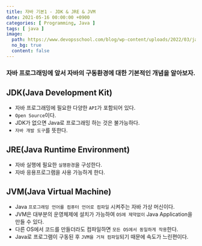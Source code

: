 ```yaml
---
title: 자바 기본1 - JDK & JRE & JVM
date: 2021-05-16 00:00:00 +0900
categories: [ Programming, Java ]
tags: [ java ]
image:
  path: https://www.devopsschool.com/blog/wp-content/uploads/2022/03/java_logo_icon_168609.png
  no_bg: true
  content: false
---
```


### 자바 프로그래밍에 앞서 자바의 구동환경에 대한 기본적인 개념을 알아보자.

## JDK(Java Development Kit)

- 자바 프로그래밍에 필요한 다양한 `API`가 포함되어 있다.
- `Open Source`이다.
- JDK가 없으면 Java로 프로그래밍 하는 것은 불가능하다.
- `자바 개발 도구`를 뜻한다.

## JRE(Java Runtime Environment)

- 자바 실행에 필요한 `실행환경`을 구성한다.
- 자바 응용프로그램을 사용 가능하게 한다.

## JVM(Java Virtual Machine)

- Java `프로그래밍 언어를 컴퓨터 언어로 컴파일` 시켜주는 자바 가상 머신이다.
- JVM은 대부분의 운영체제에 설치가 가능하여 `OS에 제약없이` Java Application을 만들 수 있다.
- 다른 OS에서 코드를 만들더라도 컴파일하면 `모든 OS에서 동일하게 작용`한다.
- Java로 프로그램이 구동된 후 `JVM을 거쳐 컴파일`되기 때문에 속도가 느린편이다.
